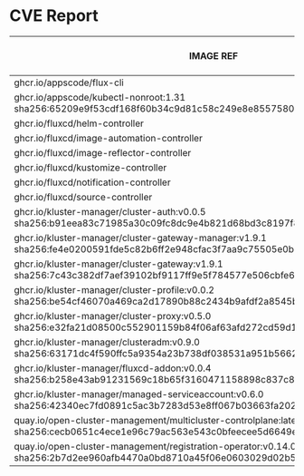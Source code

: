 # CVE Report
|                                                                  IMAGE REF                                                                  |      OS       | CRITICAL<BR>(OS, OTHER) | HIGH<BR>(OS, OTHER) | MEDIUM<BR>(OS, OTHER) | LOW<BR>(OS, OTHER) | UNKNOWN<BR>(OS, OTHER) |
|---------------------------------------------------------------------------------------------------------------------------------------------|---------------|-------------------------|---------------------|-----------------------|--------------------|------------------------|
| ghcr.io/appscode/flux-cli                                                                                                                   |               | 0, 0                    | 0, 0                | 0, 0                  | 0, 0               | 0, 0                   |
| ghcr.io/appscode/kubectl-nonroot:1.31<br>sha256:65209e9f53cdf168f60b34c9d81c58c249e8e85575804f9903230ce45c1e5ea6                            |               | 0, 0                    | 0, 1                | 0, 2                  | 0, 0               | 0, 0                   |
| ghcr.io/fluxcd/helm-controller                                                                                                              |               | 0, 0                    | 0, 0                | 0, 0                  | 0, 0               | 0, 0                   |
| ghcr.io/fluxcd/image-automation-controller                                                                                                  |               | 0, 0                    | 0, 0                | 0, 0                  | 0, 0               | 0, 0                   |
| ghcr.io/fluxcd/image-reflector-controller                                                                                                   |               | 0, 0                    | 0, 0                | 0, 0                  | 0, 0               | 0, 0                   |
| ghcr.io/fluxcd/kustomize-controller                                                                                                         |               | 0, 0                    | 0, 0                | 0, 0                  | 0, 0               | 0, 0                   |
| ghcr.io/fluxcd/notification-controller                                                                                                      |               | 0, 0                    | 0, 0                | 0, 0                  | 0, 0               | 0, 0                   |
| ghcr.io/fluxcd/source-controller                                                                                                            |               | 0, 0                    | 0, 0                | 0, 0                  | 0, 0               | 0, 0                   |
| ghcr.io/kluster-manager/cluster-auth:v0.0.5<br>sha256:b91eea83c71985a30c09fc8dc9e4b821d68bd3c8197f8dc08cbad5bf9f0f9812                      | alpine 3.20.3 | 0, 0                    | 0, 0                | 0, 0                  | 2, 0               | 0, 0                   |
| ghcr.io/kluster-manager/cluster-gateway-manager:v1.9.1<br>sha256:fe4e0200591fde5c82b6ff2e948cfac3f7aa9c75505e0b1545f66948f10c3cd9           | debian 12.7   | 0, 0                    | 0, 1                | 0, 0                  | 0, 0               | 0, 0                   |
| ghcr.io/kluster-manager/cluster-gateway:v1.9.1<br>sha256:7c43c382df7aef39102bf9117ff9e5f784577e506cbfe6c4a1bf5a55d74317de                   | debian 12.7   | 0, 0                    | 0, 2                | 0, 0                  | 0, 0               | 0, 0                   |
| ghcr.io/kluster-manager/cluster-profile:v0.0.2<br>sha256:be54cf46070a469ca2d17890b88c2434b9afdf2a8545bf2a78c321bcd699a588                   | alpine 3.20.3 | 0, 0                    | 0, 0                | 0, 0                  | 2, 0               | 0, 0                   |
| ghcr.io/kluster-manager/cluster-proxy:v0.5.0<br>sha256:e32fa21d08500c552901159b84f06af63afd272cd59d123cfebc8fe48aa393dd                     | alpine 3.20.3 | 0, 0                    | 0, 1                | 0, 8                  | 2, 0               | 0, 0                   |
| ghcr.io/kluster-manager/clusteradm:v0.9.0<br>sha256:63171dc4f590ffc5a9354a23b738df038531a951b5662114557240caa7e28873                        | redhat 8.10   | 0, 1                    | 0, 0                | 0, 1                  | 1, 0               | 0, 0                   |
| ghcr.io/kluster-manager/fluxcd-addon:v0.0.4<br>sha256:b258e43ab91231569c18b65f3160471158898c837c868252d6f5223410c024ee                      | alpine 3.20.1 | 0, 0                    | 0, 2                | 2, 2                  | 2, 0               | 0, 0                   |
| ghcr.io/kluster-manager/managed-serviceaccount:v0.6.0<br>sha256:42340ec7fd0891c5ac3b7283d53e8ff067b03663fa2023bbbe7ab5b7db80e707            | redhat 8.10   | 0, 0                    | 0, 1                | 0, 4                  | 1, 0               | 0, 0                   |
| quay.io/open-cluster-management/multicluster-controlplane:latest<br>sha256:cecb0651c4ece1e96c79ac563e543c0bfeecee5d6649eee82139d470f7084edd | redhat 8.10   | 0, 0                    | 0, 0                | 0, 0                  | 1, 0               | 0, 0                   |
| quay.io/open-cluster-management/registration-operator:v0.14.0<br>sha256:2b7d2ee960afb4470a0bd8710a45f06e0603029d02b58aa8bcbf88390ded0ca0    | redhat 9.4    | 0, 0                    | 0, 2                | 6, 3                  | 1, 0               | 0, 0                   |
